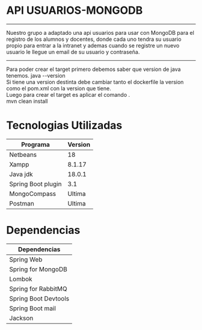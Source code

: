 <h1>API USUARIOS-MONGODB</h1>
<hr>
Nuestro grupo a adaptado una api usuarios para usar con MongoDB para el registro de los alumnos y docentes, donde cada uno tendra su usuario propio para entrar a la intranet y ademas cuando se registre un nuevo usuario le llegue un email de su usuario y contraseña.

<hr>
Para poder crear el target primero debemos saber que version de java tenemos.
java --version
<br>
Si tiene una version destinta debe cambiar tanto el dockerfile la version como el pom.xml con la version que tiene.
<br>
Luego para crear el target es aplicar el comando .<br>
mvn clean install

<h1>Tecnologias Utilizadas </h1>

Programa  | Version
------------- | -------------
Netbeans  | 18
Xampp  | 8.1.17
Java jdk  | 18.0.1
Spring Boot plugin | 3.1 
MongoCompass  | Ultima
Postman  | Ultima 

<h1>Dependencias</h1>

| Dependencias  | 
| ------------- |
|Spring Web 
|Spring for MongoDB 
|Lombok  
|Spring for RabbitMQ
|Spring Boot Devtools
|Spring Boot mail
|Jackson



